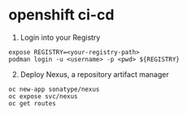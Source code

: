 # openshift ci-cd

1. Login into your Registry
```
expose REGISTRY=<your-registry-path>
podman login -u <username> -p <pwd> ${REGISTRY}
```

2. Deploy Nexus, a repository artifact manager
```
oc new-app sonatype/nexus
oc expose svc/nexus
oc get routes
```
